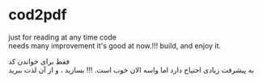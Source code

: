 # cod2pdf
just for reading at any time code</br>
needs many improvement it's good at now.!!!
build, and enjoy it.

فقط برای خواندن کد </br>
به پیشرفت زیادی احتیاج دارد اما واسه الان خوب است. !!!
بسازید ، و از آن لذت ببرید
